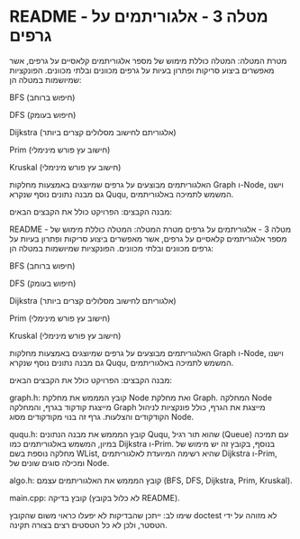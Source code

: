 # README - מטלה 3 - אלגוריתמים על גרפים
מטרת המטלה:
המטלה כוללת מימוש של מספר אלגוריתמים קלאסיים על גרפים, אשר מאפשרים ביצוע סריקות ופתרון בעיות על גרפים מכוונים ובלתי מכוונים. הפונקציות שמיושמות במטלה הן:

BFS (חיפוש ברוחב)

DFS (חיפוש בעומק)

Dijkstra (אלגוריתם לחישוב מסלולים קצרים ביותר)

Prim (חישוב עץ פורש מינימלי)

Kruskal (חישוב עץ פורש מינימלי)

האלגוריתמים מבוצעים על גרפים שמיוצגים באמצעות מחלקות Graph ו-Node, וישנו גם מבנה נתונים נוסף שנקרא Ququ, המשמש לתמיכה באלגוריתמים.

מבנה הקבצים:
הפרויקט כולל את הקבצים הבאים:

README - מטלה 3 - אלגוריתמים על גרפים
מטרת המטלה:
המטלה כוללת מימוש של מספר אלגוריתמים קלאסיים על גרפים, אשר מאפשרים ביצוע סריקות ופתרון בעיות על גרפים מכוונים ובלתי מכוונים. הפונקציות שמיושמות במטלה הן:

BFS (חיפוש ברוחב)

DFS (חיפוש בעומק)

Dijkstra (אלגוריתם לחישוב מסלולים קצרים ביותר)

Prim (חישוב עץ פורש מינימלי)

Kruskal (חישוב עץ פורש מינימלי)

האלגוריתמים מבוצעים על גרפים שמיוצגים באמצעות מחלקות Graph ו-Node, וישנו גם מבנה נתונים נוסף שנקרא Ququ, המשמש לתמיכה באלגוריתמים.

מבנה הקבצים:
הפרויקט כולל את הקבצים הבאים:

graph.h: קובץ המממש את מחלקת Node ואת מחלקת Graph. המחלקה Node מייצגת קודקוד בגרף, והמחלקה Graph מייצגת את הגרף, כולל פונקציות לניהול הקודקודים והצלעות. גרף זה בנוי מקודקודים מסוג Node.

ququ.h: קובץ המממש את מבנה הנתונים Ququ, שהוא תור רגיל (Queue) עם תמיכה במיון, המשמש באלגוריתמים כמו Dijkstra ו-Prim. בנוסף, בקובץ זה יש מימוש של מחלקה נוספת בשם WList, שהיא רשימה המיועדת לאלגוריתמים Dijkstra ו-Prim, ומכילה סוגים שונים של Node.

algo.h: קובץ המממש את האלגוריתמים עצמם (BFS, DFS, Dijkstra, Prim, Kruskal).

main.cpp: קובץ בדיקה (לא כלול בקובץ README).

שימו לב: ייתכן שהבדיקות לא יפעלו כראוי משום שהקובץ doctest לא מזוהה על ידי הטסטר, ולכן לא כל הטסטים רצים בצורה תקינה.
